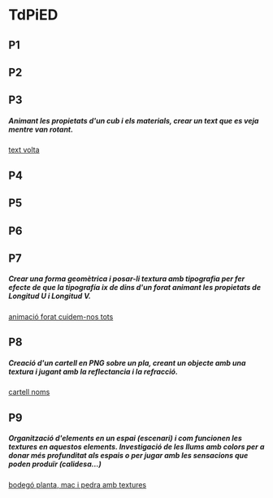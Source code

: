 # TdPiED

 ## P1

 ## P2

 ## P3
 ##### Animant les propietats d'un cub i els materials, crear un text que es veja mentre van rotant.
 [text volta](p3_volta.mp4)

 ## P4

 ## P5

 ## P6

 ## P7
 ##### Crear una forma geomètrica i posar-li textura amb tipografia per fer efecte de que la tipografía ix de dins d'un forat animant les propietats de Longitud U i Longitud V.
 [animació forat cuidem-nos tots](p7_cuidemnos.mp4)

 ## P8
 ##### Creació d'un cartell en PNG sobre un pla, creant un objecte amb una textura i jugant amb la reflectancia i la refracció.
 [cartell noms](p8_cartell.jpg)

 ## P9
##### Organització d'elements en un espai (escenari) i com funcionen les textures en aquestos elements. Investigació de les llums amb colors per a donar més profunditat als espais o per jugar amb les sensacions que poden produïr (calidesa...)
[bodegó planta, mac i pedra amb textures](p9_bodego_mac.jpg)
